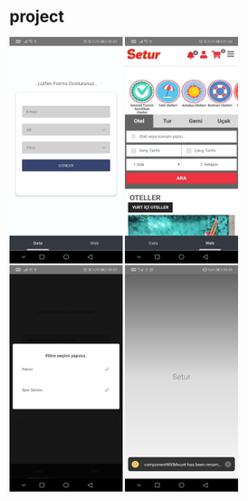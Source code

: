 # project
<View>
  
<img height="400" width="200" src="/images/WhatsApp Image 2020-09-21 at 01.06.44 (1).jpeg" >
<img height="400" width="200" src="/images/WhatsApp Image 2020-09-21 at 01.06.44 (2).jpeg" >
<img height="400" width="200" src="/images/WhatsApp Image 2020-09-21 at 01.06.49.jpeg" >
<img height="400" width="200" src="/images/WhatsApp Image 2020-09-21 at 09.49.58.jpeg" >
</View>
